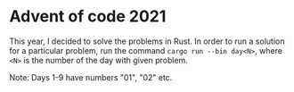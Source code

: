 # Advent of code 2021

This year, I decided to solve the problems in Rust. 
In order to run a solution for a particular problem, run the command `cargo run --bin day<N>`,
where `<N>` is the number of the day with given problem.

Note: Days 1-9 have numbers "01", "02" etc.
